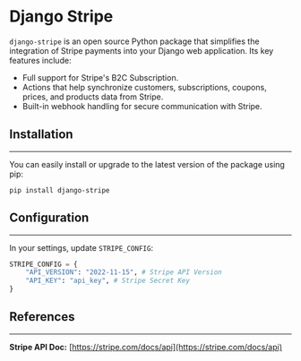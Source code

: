Django Stripe
===========================

`django-stripe` is an open source Python package that simplifies the integration of Stripe payments into your Django web application. Its key features include:

- Full support for Stripe's B2C Subscription.
- Actions that help synchronize customers, subscriptions, coupons, prices, and products data from Stripe.
- Built-in webhook handling for secure communication with Stripe.

## Installation
---------------

You can easily install or upgrade to the latest version of the package using pip:

```
pip install django-stripe
```

## Configuration
----------------

In your settings, update `STRIPE_CONFIG`:

```python
STRIPE_CONFIG = {
    "API_VERSION": "2022-11-15", # Stripe API Version
    "API_KEY": "api_key", # Stripe Secret Key
}
```

## References
-------------

**Stripe API Doc:** [https://stripe.com/docs/api](https://stripe.com/docs/api)
